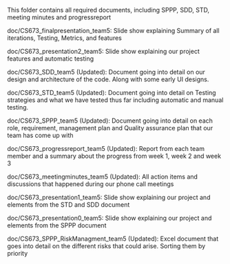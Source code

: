 This folder contains all required documents, including SPPP, SDD, STD, meeting minutes and progressreport

doc/CS673_finalpresentation_team5: Slide show explaining Summary of all iterations, Testing, Metrics, and features

doc/CS673_presentation2_team5: Slide show explaining our project features and automatic testing

doc/CS673_SDD_team5 (Updated): Document going into detail on our design and architecture of the code. Along with some early UI designs.

doc/CS673_STD_team5 (Updated): Document going into detail on Testing strategies and what we have tested thus far including automatic and manual testing.

doc/CS673_SPPP_team5 (Updated): Document going into detail on each role, requirement, management plan and Quality assurance plan that our team has come up with

doc/CS673_progressreport_team5 (Updated): Report from each team member and a summary about the progress from week 1, week 2 and week 3

doc/CS673_meetingminutes_team5 (Updated): All action items and discussions that happened during our phone call meetings

doc/CS673_presentation1_team5: Slide show explaining our project and elements from the STD and SDD document

doc/CS673_presentation0_team5: Slide show explaining our project and elements from the SPPP document

doc/CS673_SPPP_RiskManagment_team5 (Updated): Excel document that goes into detail on the different risks that could arise. Sorting them by priority